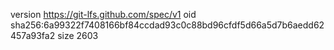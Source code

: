 version https://git-lfs.github.com/spec/v1
oid sha256:6a99322f7408166bf84ccdad93c0c88bd96cfdf5d66a5d7b6aedd62457a93fa2
size 2603
